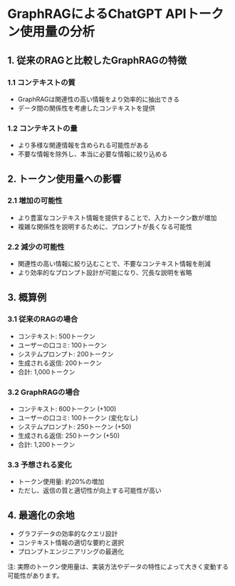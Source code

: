 # GraphRAGによるChatGPT APIトークン使用量の分析

## 1. 従来のRAGと比較したGraphRAGの特徴

### 1.1 コンテキストの質
- GraphRAGは関連性の高い情報をより効率的に抽出できる
- データ間の関係性を考慮したコンテキストを提供

### 1.2 コンテキストの量
- より多様な関連情報を含められる可能性がある
- 不要な情報を除外し、本当に必要な情報に絞り込める

## 2. トークン使用量への影響

### 2.1 増加の可能性
- より豊富なコンテキスト情報を提供することで、入力トークン数が増加
- 複雑な関係性を説明するために、プロンプトが長くなる可能性

### 2.2 減少の可能性
- 関連性の高い情報に絞り込むことで、不要なコンテキスト情報を削減
- より効率的なプロンプト設計が可能になり、冗長な説明を省略

## 3. 概算例

### 3.1 従来のRAGの場合
- コンテキスト: 500トークン
- ユーザーの口コミ: 100トークン
- システムプロンプト: 200トークン
- 生成される返信: 200トークン
- 合計: 1,000トークン

### 3.2 GraphRAGの場合
- コンテキスト: 600トークン (+100)
- ユーザーの口コミ: 100トークン (変化なし)
- システムプロンプト: 250トークン (+50)
- 生成される返信: 250トークン (+50)
- 合計: 1,200トークン

### 3.3 予想される変化
- トークン使用量: 約20%の増加
- ただし、返信の質と適切性が向上する可能性が高い

## 4. 最適化の余地

- グラフデータの効率的なクエリ設計
- コンテキスト情報の適切な要約と選択
- プロンプトエンジニアリングの最適化

注: 実際のトークン使用量は、実装方法やデータの特性によって大きく変動する可能性があります。
